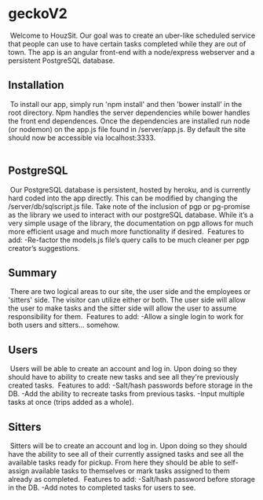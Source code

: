 # geckoV2
​
Welcome to HouzSit.  Our goal was to create an uber-like scheduled service that people can use to have certain tasks completed while they are out of town.  The app is an angular front-end with a node/express webserver and a persistent PostgreSQL database.
​
## Installation  
​
To install our app, simply run 'npm install' and then 'bower install' in the root directory.  Npm handles the server dependencies while bower handles the front end dependences.  Once the dependencies are installed run node (or nodemon) on the app.js file found in /server/app.js.  By default the site should now be accessible via localhost:3333.  
​
## PostgreSQL
​
Our PostgreSQL database is persistent, hosted by heroku, and is currently hard coded into the app directly.  This can be modified by changing the /server/db/sqlscript.js file.  Take note of the inclusion of pgp or pg-promise as the library we used to interact with our postgreSQL database.  While it’s a very simple usage of the library, the documentation on pgp allows for much more efficient usage and much more functionality if desired.
​
Features to add:
-Re-factor the models.js file’s query calls to be much cleaner per pgp creator’s suggestions.
​
## Summary
​
There are two logical areas to our site, the user side and the employees or 'sitters' side.  The visitor can utilize either or both.  The user side will allow the user to make tasks and the sitter side will allow the user to assume responsibility for them.
​
Features to add:
-Allow a single login to work for both users and sitters… somehow.
​
## Users
​
Users will be able to create an account and log in.  Upon doing so they should have to ability to create new tasks and see all they're previously created tasks.
​
Features to add:
-Salt/hash passwords before storage in the DB.
-Add the ability to recreate tasks from previous tasks.
-Input multiple tasks at once (trips added as a whole).
​
## Sitters
​
Sitters will be to create an account and log in.  Upon doing so they should have the ability to see all of their currently assigned tasks and see all the available tasks ready for pickup.  From here they should be able to self-assign available tasks to themselves or mark tasks assigned to them already as completed.
​
Features to add:
-Salt/hash password before storage in the DB.
-Add notes to completed tasks for users to see.
